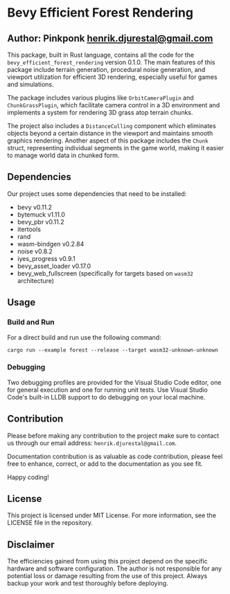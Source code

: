 # Bevy Efficient Forest Rendering

## Author: Pinkponk <henrik.djurestal@gmail.com>

This package, built in Rust language, contains all the code for the `bevy_efficient_forest_rendering` version 0.1.0. The main features of this package include terrain generation, procedural noise generation, and viewport utilization for efficient 3D rendering, especially useful for games and simulations.

The package includes various plugins like `OrbitCameraPlugin` and `ChunkGrassPlugin`, which facilitate camera control in a 3D environment and implements a system for rendering 3D grass atop terrain chunks.

The project also includes a `DistanceCulling` component which eliminates objects beyond a certain distance in the viewport and maintains smooth graphics rendering. Another aspect of this package includes the `Chunk` struct, representing individual segments in the game world, making it easier to manage world data in chunked form.

## Dependencies

Our project uses some dependencies that need to be installed:

- bevy v0.11.2
- bytemuck v1.11.0
- bevy_pbr v0.11.2
- itertools
- rand
- wasm-bindgen v0.2.84
- noise v0.8.2
- iyes_progress v0.9.1
- bevy_asset_loader v0.17.0
- bevy_web_fullscreen (specifically for targets based on `wasm32` architecture)

## Usage

### Build and Run

For a direct build and run use the following command:

```
cargo run --example forest --release --target wasm32-unknown-unknown
```

### Debugging

Two debugging profiles are provided for the Visual Studio Code editor, one for general execution and one for running unit tests. Use Visual Studio Code's built-in LLDB support to do debugging on your local machine.

## Contribution

Please before making any contribution to the project make sure to contact us through our email address: `henrik.djurestal@gmail.com`. 

Documentation contribution is as valuable as code contribution, please feel free to enhance, correct, or add to the documentation as you see fit.

Happy coding!

## License

This project is licensed under MIT License. For more information, see the LICENSE file in the repository.

## Disclaimer

The efficiencies gained from using this project depend on the specific hardware and software configuration. The author is not responsible for any potential loss or damage resulting from the use of this project. Always backup your work and test thoroughly before deploying.
